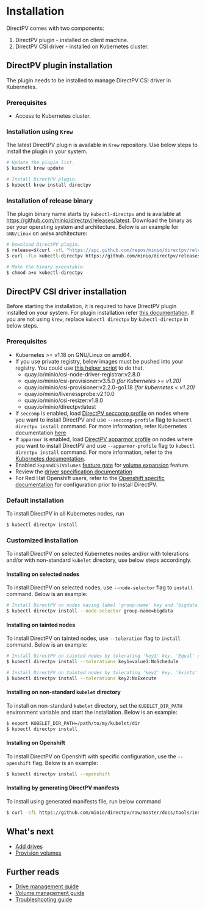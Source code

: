 # Installation
DirectPV comes with two components:
1. DirectPV plugin - installed on client machine.
2. DirectPV CSI driver - installed on Kubernetes cluster.

## DirectPV plugin installation
The plugin needs to be installed to manage DirectPV CSI driver in Kubernetes.

### Prerequisites
* Access to Kubernetes cluster.

### Installation using `Krew`
The latest DirectPV plugin is available in `Krew` repository. Use below steps to install the plugin in your system.
```sh
# Update the plugin list.
$ kubectl krew update

# Install DirectPV plugin.
$ kubectl krew install directpv
```

### Installation of release binary
The plugin binary name starts by `kubectl-directpv` and is available at https://github.com/minio/directpv/releases/latest. Download the binary as per your operating system and architecture. Below is an example for `GNU/Linux` on `amd64` architecture:

```sh
# Download DirectPV plugin.
$ release=$(curl -sfL "https://api.github.com/repos/minio/directpv/releases/latest" | awk '/tag_name/ { print substr($2, 3, length($2)-4) }')
$ curl -fLo kubectl-directpv https://github.com/minio/directpv/releases/download/v${release}/kubectl-directpv_${release}_linux_amd64

# Make the binary executable.
$ chmod a+x kubectl-directpv
```

## DirectPV CSI driver installation
Before starting the installation, it is required to have DirectPV plugin installed on your system. For plugin installation refer [this documentation](#directpv-plugin-installation). If you are not using `krew`, replace `kubectl directpv` by `kubectl-directpv` in below steps.

### Prerequisites
* Kubernetes >= v1.18 on GNU/Linux on amd64.
* If you use private registry, below images must be pushed into your registry. You could use [this helper script](tools/push-images.sh) to do that.
  - quay.io/minio/csi-node-driver-registrar:v2.8.0
  - quay.io/minio/csi-provisioner:v3.5.0 _(for Kubernetes >= v1.20)_
  - quay.io/minio/csi-provisioner:v2.2.0-go1.18 _(for kubernetes < v1.20)_
  - quay.io/minio/livenessprobe:v2.10.0
  - quay.io/minio/csi-resizer:v1.8.0
  - quay.io/minio/directpv:latest
* If `seccomp` is enabled, load [DirectPV seccomp profile](../seccomp.json) on nodes where you want to install DirectPV and use `--seccomp-profile` flag to `kubectl directpv install` command. For more information, refer Kubernetes documentation [here](https://kubernetes.io/docs/tutorials/clusters/seccomp/)
* If `apparmor` is enabled, load [DirectPV apparmor profile](../apparmor.profile) on nodes where you want to install DirectPV and use `--apparmor-profile` flag to `kubectl directpv install` command. For more information, refer to the [Kubernetes documentation](https://kubernetes.io/docs/tutorials/clusters/apparmor/).
* Enabled `ExpandCSIVolumes` [feature gate](https://kubernetes.io/docs/reference/command-line-tools-reference/feature-gates/) for [volume expansion](https://kubernetes-csi.github.io/docs/volume-expansion.html) feature.
* Review the [driver specification documentation](./specification.md)
* For Red Hat Openshift users, refer to the [Openshift specific documentation](./openshift.md) for configuration prior to install DirectPV.

### Default installation
To install DirectPV in all Kubernetes nodes, run
```sh
$ kubectl directpv install
```

### Customized installation
To install DirectPV on selected Kubernetes nodes and/or with tolerations and/or with non-standard `kubelet` directory, use below steps accordingly.

#### Installing on selected nodes
To install DirectPV on selected nodes, use `--node-selector` flag to `install` command. Below is an example:
```sh
# Install DirectPV on nodes having label 'group-name' key and 'bigdata' value
$ kubectl directpv install --node-selector group-name=bigdata
```

#### Installing on tainted nodes
To install DirectPV on tainted nodes, use `--toleration` flag to `install` command. Below is an example:
```sh
# Install DirectPV on tainted nodes by tolerating 'key1' key, 'Equal' operator for 'value1' value with 'NoSchedule' effect
$ kubectl directpv install --tolerations key1=value1:NoSchedule

# Install DirectPV on tainted nodes by tolerating 'key2' key, 'Exists' operator with 'NoExecute' effect
$ kubectl directpv install --tolerations key2:NoExecute
```

#### Installing on non-standard `kubelet` directory
To install on non-standard `kubelet` directory, set the `KUBELET_DIR_PATH` environment variable and start the installation. Below is an example:
```sh
$ export KUBELET_DIR_PATH=/path/to/my/kubelet/dir
$ kubectl directpv install
```

#### Installing on Openshift
To install DirectPV on Openshift with specific configuration, use the `--openshift` flag. Below is an example:
```sh
$ kubectl directpv install --openshift
```

#### Installing by generating DirectPV manifests
To install using generated manifests file, run below command
```sh
$ curl -sfL https://github.com/minio/directpv/raw/master/docs/tools/install.sh | sh - apply
```

## What's next
* [Add drives](./drive-management.md#add-drives)
* [Provision volumes](./volume-provisioning.md)

## Further reads
* [Drive management guide](./drive-management.md)
* [Volume management guide](./volume-management.md)
* [Troubleshooting guide](./faq.md)
